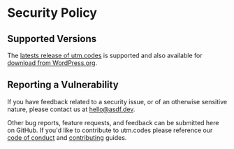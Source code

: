 # Security Policy

## Supported Versions

The [latests release of utm.codes](https://github.com/asdfdotdev/utm.codes/releases) is supported and also available for [download from WordPress.org](https://wordpress.org/plugins/utm-dot-codes/).

## Reporting a Vulnerability

If you have feedback related to a security issue, or of an otherwise sensitive nature, please contact us at hello@asdf.dev.

Other bug reports, feature requests, and feedback can be submitted here on GitHub. If you'd like to contribute to utm.codes please reference our [code of conduct](./.github/CODE_OF_CONDUCT.md) and [contributing](./.github/CONTRIBUTING.md) guides.
